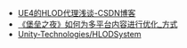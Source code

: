 - [UE4的HLOD代理浅谈-CSDN博客](https://blog.csdn.net/qq_42145322/article/details/102521675)
- [《堡垒之夜》如何为多平台内容进行优化_方式](https://www.sohu.com/a/277229447_332741)
- [Unity-Technologies/HLODSystem](https://github.com/Unity-Technologies/HLODSystem)